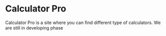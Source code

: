 # Calculator Pro
Calculator Pro is a site where you can find different type of calculators. We are still in developing phase

